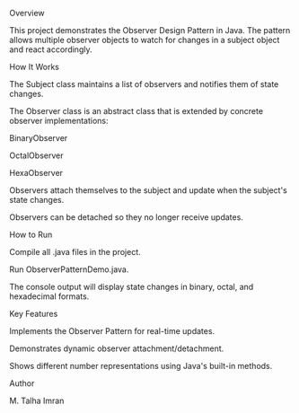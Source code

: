 Overview

This project demonstrates the Observer Design Pattern in Java. The pattern allows multiple observer objects to watch for changes in a subject object and react accordingly.

How It Works

The Subject class maintains a list of observers and notifies them of state changes.

The Observer class is an abstract class that is extended by concrete observer implementations:

BinaryObserver

OctalObserver

HexaObserver

Observers attach themselves to the subject and update when the subject's state changes.

Observers can be detached so they no longer receive updates.

How to Run

Compile all .java files in the project.

Run ObserverPatternDemo.java.

The console output will display state changes in binary, octal, and hexadecimal formats.

Key Features

Implements the Observer Pattern for real-time updates.

Demonstrates dynamic observer attachment/detachment.

Shows different number representations using Java's built-in methods.

Author

M. Talha Imran